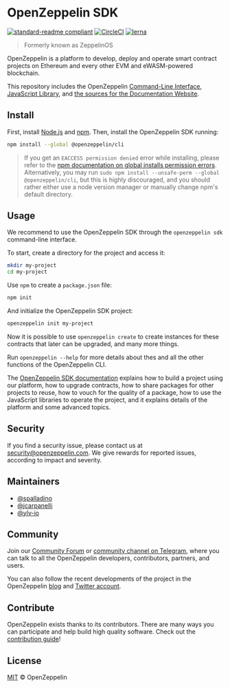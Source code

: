 # OpenZeppelin SDK

[![standard-readme compliant](https://img.shields.io/badge/readme%20style-standard-brightgreen.svg)](https://github.com/RichardLitt/standard-readme)
[![CircleCI](https://circleci.com/gh/OpenZeppelin/openzeppelin-sdk/tree/master.svg?style=shield)](https://circleci.com/gh/OpenZeppelin/openzeppelin-sdk/tree/master)
[![lerna](https://img.shields.io/badge/maintained%20with-lerna-cc00ff.svg)](https://lernajs.io/)

> Formerly known as ZeppelinOS

OpenZeppelin is a platform to develop, deploy and operate smart contract
projects on Ethereum and every other EVM and eWASM-powered blockchain.

This repository includes the OpenZeppelin
[Command-Line Interface](https://github.com/OpenZeppelin/openzeppelin-sdk/tree/master/packages/cli#readme),
[JavaScript Library](https://github.com/OpenZeppelin/openzeppelin-sdk/tree/master/packages/lib#readme),
and [the sources for the Documentation Website](https://github.com/OpenZeppelin/openzeppelin-sdk/tree/master/packages/docs#readme).

## Install

First, install [Node.js](http://nodejs.org/) and [npm](https://npmjs.com/).
Then, install the OpenZeppelin SDK running:

```sh
npm install --global @openzeppelin/cli
```

> If you get an `EACCESS permission denied` error while installing, please refer to the [npm documentation on global installs permission errors](https://docs.npmjs.com/resolving-eacces-permissions-errors-when-installing-packages-globally). Alternatively, you may run `sudo npm install --unsafe-perm --global @openzeppelin/cli`, but this is highly discouraged, and you should rather either use a node version manager or manually change npm's default directory.

## Usage

We recommend to use the OpenZeppelin SDK through the `openzeppelin sdk` command-line interface.

To start, create a directory for the project and access it:

```sh
mkdir my-project
cd my-project
```

Use `npm` to create a `package.json` file:

```sh
npm init
```

And initialize the OpenZeppelin SDK project:

```sh
openzeppelin init my-project
```

Now it is possible to use `openzeppelin create` to create instances for these contracts that 
later can be upgraded, and many more things.

Run `openzeppelin --help` for more details about thes and all the other functions of the
OpenZeppelin CLI.

The
[OpenZeppelin SDK documentation](https://docs.openzeppelin.com/sdk/2.5)
explains how to build a project using our platform, how to upgrade contracts,
how to share packages for other projects to reuse, how to vouch for the quality
of a package, how to use the JavaScript libraries to operate the project, and
it explains details of the platform and some advanced topics.

## Security

If you find a security issue, please contact us at security@openzeppelin.com. We
give rewards for reported issues, according to impact and severity.

## Maintainers

* [@spalladino](https://github.com/spalladino)
* [@jcarpanelli](https://github.com/jcarpanelli)
* [@ylv-io](https://github.com/ylv-io)

## Community

Join our [Community Forum](https://forum.openzeppelin.com) or
[community channel on Telegram](https://t.me/zeppelinos), where you can talk to
all the OpenZeppelin developers, contributors, partners, and users.

You can also follow the recent developments of the project in the OpenZeppelin [blog](https://blog.openzeppelin.com/) and
[Twitter account](https://twitter.com/openzeppelin).

## Contribute

OpenZeppelin exists thanks to its contributors. There are many ways you can participate and help build high quality software. Check out the [contribution guide](https://github.com/OpenZeppelin/openzeppelin-sdk/blob/master/CONTRIBUTING.md)!

## License

[MIT](LICENSE) © OpenZeppelin
